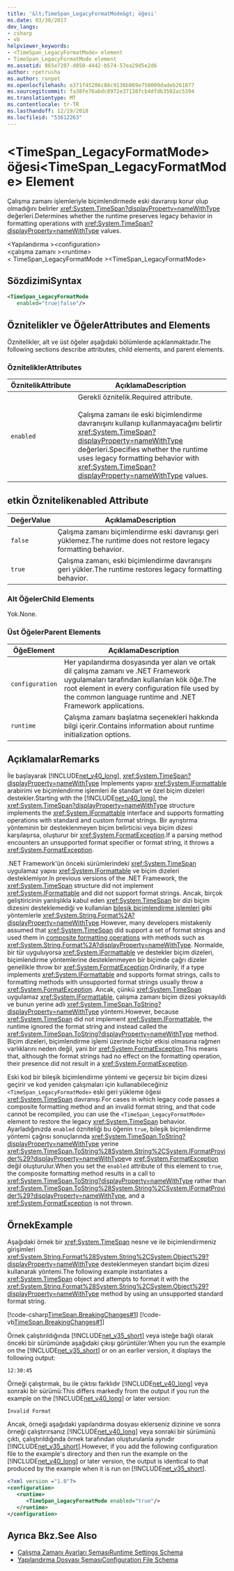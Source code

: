 ```yaml
---
title: '&lt;TimeSpan_LegacyFormatMode&gt; öğesi'
ms.date: 03/30/2017
dev_langs:
- csharp
- vb
helpviewer_keywords:
- <TimeSpan_LegacyFormatMode> element
- TimeSpan_LegacyFormatMode element
ms.assetid: 865e7207-d050-4442-b574-57ea29d5e2d6
author: rpetrusha
ms.author: ronpet
ms.openlocfilehash: e371f45286c88c9136b869e750009dadeb261877
ms.sourcegitcommit: fa38fe76abdc8972e37138fcb4dfdb3502ac5394
ms.translationtype: MT
ms.contentlocale: tr-TR
ms.lasthandoff: 12/19/2018
ms.locfileid: "53612263"
---
```

# <a name="lttimespanlegacyformatmodegt-element"></a><span data-ttu-id="a26da-102">&lt;TimeSpan_LegacyFormatMode&gt; öğesi</span><span class="sxs-lookup"><span data-stu-id="a26da-102">&lt;TimeSpan_LegacyFormatMode&gt; Element</span></span>
<span data-ttu-id="a26da-103">Çalışma zamanı işlemleriyle biçimlendirmede eski davranışı korur olup olmadığını belirler <xref:System.TimeSpan?displayProperty=nameWithType> değerleri.</span><span class="sxs-lookup"><span data-stu-id="a26da-103">Determines whether the runtime preserves legacy behavior in formatting operations with <xref:System.TimeSpan?displayProperty=nameWithType> values.</span></span>  
  
 <span data-ttu-id="a26da-104">\<Yapılandırma ></span><span class="sxs-lookup"><span data-stu-id="a26da-104">\<configuration></span></span>  
<span data-ttu-id="a26da-105">\<çalışma zamanı ></span><span class="sxs-lookup"><span data-stu-id="a26da-105">\<runtime></span></span>  
<span data-ttu-id="a26da-106">< TimeSpan_LegacyFormatMode ></span><span class="sxs-lookup"><span data-stu-id="a26da-106"><TimeSpan_LegacyFormatMode></span></span>  
  
## <a name="syntax"></a><span data-ttu-id="a26da-107">Sözdizimi</span><span class="sxs-lookup"><span data-stu-id="a26da-107">Syntax</span></span>  
  
```xml  
<TimeSpan_LegacyFormatMode    
   enabled="true|false"/>  
```  
  
## <a name="attributes-and-elements"></a><span data-ttu-id="a26da-108">Öznitelikler ve Öğeler</span><span class="sxs-lookup"><span data-stu-id="a26da-108">Attributes and Elements</span></span>  
 <span data-ttu-id="a26da-109">Öznitelikler, alt ve üst öğeler aşağıdaki bölümlerde açıklanmaktadır.</span><span class="sxs-lookup"><span data-stu-id="a26da-109">The following sections describe attributes, child elements, and parent elements.</span></span>  
  
### <a name="attributes"></a><span data-ttu-id="a26da-110">Öznitelikler</span><span class="sxs-lookup"><span data-stu-id="a26da-110">Attributes</span></span>  
  
|<span data-ttu-id="a26da-111">Öznitelik</span><span class="sxs-lookup"><span data-stu-id="a26da-111">Attribute</span></span>|<span data-ttu-id="a26da-112">Açıklama</span><span class="sxs-lookup"><span data-stu-id="a26da-112">Description</span></span>|  
|---------------|-----------------|  
|`enabled`|<span data-ttu-id="a26da-113">Gerekli öznitelik.</span><span class="sxs-lookup"><span data-stu-id="a26da-113">Required attribute.</span></span><br /><br /> <span data-ttu-id="a26da-114">Çalışma zamanı ile eski biçimlendirme davranışını kullanıp kullanmayacağını belirtir <xref:System.TimeSpan?displayProperty=nameWithType> değerleri.</span><span class="sxs-lookup"><span data-stu-id="a26da-114">Specifies whether the runtime uses legacy formatting behavior with <xref:System.TimeSpan?displayProperty=nameWithType> values.</span></span>|  
  
## <a name="enabled-attribute"></a><span data-ttu-id="a26da-115">etkin Öznitelik</span><span class="sxs-lookup"><span data-stu-id="a26da-115">enabled Attribute</span></span>  
  
|<span data-ttu-id="a26da-116">Değer</span><span class="sxs-lookup"><span data-stu-id="a26da-116">Value</span></span>|<span data-ttu-id="a26da-117">Açıklama</span><span class="sxs-lookup"><span data-stu-id="a26da-117">Description</span></span>|  
|-----------|-----------------|  
|`false`|<span data-ttu-id="a26da-118">Çalışma zamanı biçimlendirme eski davranışı geri yüklemez.</span><span class="sxs-lookup"><span data-stu-id="a26da-118">The runtime does not restore legacy formatting behavior.</span></span>|  
|`true`|<span data-ttu-id="a26da-119">Çalışma zamanı, eski biçimlendirme davranışını geri yükler.</span><span class="sxs-lookup"><span data-stu-id="a26da-119">The runtime restores legacy formatting behavior.</span></span>|  
  
### <a name="child-elements"></a><span data-ttu-id="a26da-120">Alt Öğeler</span><span class="sxs-lookup"><span data-stu-id="a26da-120">Child Elements</span></span>  
 <span data-ttu-id="a26da-121">Yok.</span><span class="sxs-lookup"><span data-stu-id="a26da-121">None.</span></span>  
  
### <a name="parent-elements"></a><span data-ttu-id="a26da-122">Üst Öğeler</span><span class="sxs-lookup"><span data-stu-id="a26da-122">Parent Elements</span></span>  
  
|<span data-ttu-id="a26da-123">Öğe</span><span class="sxs-lookup"><span data-stu-id="a26da-123">Element</span></span>|<span data-ttu-id="a26da-124">Açıklama</span><span class="sxs-lookup"><span data-stu-id="a26da-124">Description</span></span>|  
|-------------|-----------------|  
|`configuration`|<span data-ttu-id="a26da-125">Her yapılandırma dosyasında yer alan ve ortak dil çalışma zamanı ve .NET Framework uygulamaları tarafından kullanılan kök öğe.</span><span class="sxs-lookup"><span data-stu-id="a26da-125">The root element in every configuration file used by the common language runtime and .NET Framework applications.</span></span>|  
|`runtime`|<span data-ttu-id="a26da-126">Çalışma zamanı başlatma seçenekleri hakkında bilgi içerir.</span><span class="sxs-lookup"><span data-stu-id="a26da-126">Contains information about runtime initialization options.</span></span>|  
  
## <a name="remarks"></a><span data-ttu-id="a26da-127">Açıklamalar</span><span class="sxs-lookup"><span data-stu-id="a26da-127">Remarks</span></span>  
 <span data-ttu-id="a26da-128">İle başlayarak [!INCLUDE[net_v40_long](../../../../../includes/net-v40-long-md.md)], <xref:System.TimeSpan?displayProperty=nameWithType> Implements yapısı <xref:System.IFormattable> arabirimi ve biçimlendirme işlemleri ile standart ve özel biçim dizeleri destekler.</span><span class="sxs-lookup"><span data-stu-id="a26da-128">Starting with the [!INCLUDE[net_v40_long](../../../../../includes/net-v40-long-md.md)], the <xref:System.TimeSpan?displayProperty=nameWithType> structure implements the <xref:System.IFormattable> interface and supports formatting operations with standard and custom format strings.</span></span> <span data-ttu-id="a26da-129">Bir ayrıştırma yönteminin bir desteklenmeyen biçim belirticisi veya biçim dizesi karşılaşırsa, oluşturur bir <xref:System.FormatException>.</span><span class="sxs-lookup"><span data-stu-id="a26da-129">If a parsing method encounters an unsupported format specifier or format string, it throws a <xref:System.FormatException>.</span></span>  
  
 <span data-ttu-id="a26da-130">.NET Framework'ün önceki sürümlerindeki <xref:System.TimeSpan> uygulamaz yapısı <xref:System.IFormattable> ve biçim dizeleri desteklemiyor.</span><span class="sxs-lookup"><span data-stu-id="a26da-130">In previous versions of the .NET Framework, the <xref:System.TimeSpan> structure did not implement <xref:System.IFormattable> and did not support format strings.</span></span> <span data-ttu-id="a26da-131">Ancak, birçok geliştiricinin yanlışlıkla kabul eden <xref:System.TimeSpan> bir dizi biçim dizesini desteklemediği ve kullanılan [bileşik biçimlendirme işlemleri](../../../../../docs/standard/base-types/composite-formatting.md) gibi yöntemlerle <xref:System.String.Format%2A?displayProperty=nameWithType>.</span><span class="sxs-lookup"><span data-stu-id="a26da-131">However, many developers mistakenly assumed that <xref:System.TimeSpan> did support a set of format strings and used them in [composite formatting operations](../../../../../docs/standard/base-types/composite-formatting.md) with methods such as <xref:System.String.Format%2A?displayProperty=nameWithType>.</span></span> <span data-ttu-id="a26da-132">Normalde, bir tür uyguluyorsa <xref:System.IFormattable> ve destekler biçim dizeleri, biçimlendirme yöntemlerine desteklenmeyen bir biçimde çağrı dizeler genellikle throw bir <xref:System.FormatException>.</span><span class="sxs-lookup"><span data-stu-id="a26da-132">Ordinarily, if a type implements <xref:System.IFormattable> and supports format strings, calls to formatting methods with unsupported format strings usually throw a <xref:System.FormatException>.</span></span> <span data-ttu-id="a26da-133">Ancak, çünkü <xref:System.TimeSpan> uygulamaz <xref:System.IFormattable>, çalışma zamanı biçim dizesi yoksayıldı ve bunun yerine adlı <xref:System.TimeSpan.ToString?displayProperty=nameWithType> yöntemi.</span><span class="sxs-lookup"><span data-stu-id="a26da-133">However, because <xref:System.TimeSpan> did not implement <xref:System.IFormattable>, the runtime ignored the format string and instead called the <xref:System.TimeSpan.ToString?displayProperty=nameWithType> method.</span></span> <span data-ttu-id="a26da-134">Biçim dizeleri, biçimlendirme işlemi üzerinde hiçbir etkisi olmasına rağmen varlıklarını neden değil, yani bir <xref:System.FormatException>.</span><span class="sxs-lookup"><span data-stu-id="a26da-134">This means that, although the format strings had no effect on the formatting operation, their presence did not result in a <xref:System.FormatException>.</span></span>  
  
 <span data-ttu-id="a26da-135">Eski kod bir bileşik biçimlendirme yöntemi ve geçersiz bir biçim dizesi geçirir ve kod yeniden çalışmaları için kullanabileceğiniz `<TimeSpan_LegacyFormatMode>` eski geri yükleme öğesi <xref:System.TimeSpan> davranışı.</span><span class="sxs-lookup"><span data-stu-id="a26da-135">For cases in which legacy code passes a composite formatting method and an invalid format string, and that code cannot be recompiled, you can use the `<TimeSpan_LegacyFormatMode>` element to restore the legacy <xref:System.TimeSpan> behavior.</span></span> <span data-ttu-id="a26da-136">Ayarladığınızda `enabled` özniteliği bu öğenin `true`, bileşik biçimlendirme yöntemi çağrısı sonuçlarında <xref:System.TimeSpan.ToString?displayProperty=nameWithType> yerine <xref:System.TimeSpan.ToString%28System.String%2CSystem.IFormatProvider%29?displayProperty=nameWithType>ve <xref:System.FormatException> değil oluşturulur.</span><span class="sxs-lookup"><span data-stu-id="a26da-136">When you set the `enabled` attribute of this element to `true`, the composite formatting method results in a call to <xref:System.TimeSpan.ToString?displayProperty=nameWithType> rather than <xref:System.TimeSpan.ToString%28System.String%2CSystem.IFormatProvider%29?displayProperty=nameWithType>, and a <xref:System.FormatException> is not thrown.</span></span>  
  
## <a name="example"></a><span data-ttu-id="a26da-137">Örnek</span><span class="sxs-lookup"><span data-stu-id="a26da-137">Example</span></span>  
 <span data-ttu-id="a26da-138">Aşağıdaki örnek bir <xref:System.TimeSpan> nesne ve ile biçimlendirmeniz girişimleri <xref:System.String.Format%28System.String%2CSystem.Object%29?displayProperty=nameWithType> desteklenmeyen standart biçim dizesi kullanarak yöntemi.</span><span class="sxs-lookup"><span data-stu-id="a26da-138">The following example instantiates a <xref:System.TimeSpan> object and attempts to format it with the <xref:System.String.Format%28System.String%2CSystem.Object%29?displayProperty=nameWithType> method by using an unsupported standard format string.</span></span>  
  
 [!code-csharp[TimeSpan.BreakingChanges#1](../../../../../samples/snippets/csharp/VS_Snippets_CLR/timespan.breakingchanges/cs/legacyformatmode1.cs#1)]
 [!code-vb[TimeSpan.BreakingChanges#1](../../../../../samples/snippets/visualbasic/VS_Snippets_CLR/timespan.breakingchanges/vb/legacyformatmode1.vb#1)]  
  
 <span data-ttu-id="a26da-139">Örnek çalıştırıldığında [!INCLUDE[net_v35_short](../../../../../includes/net-v35-short-md.md)] veya isteğe bağlı olarak önceki bir sürümünde aşağıdaki çıkışı görüntüler:</span><span class="sxs-lookup"><span data-stu-id="a26da-139">When you run the example on the [!INCLUDE[net_v35_short](../../../../../includes/net-v35-short-md.md)] or on an earlier version, it displays the following output:</span></span>  
  
```  
12:30:45  
```  
  
 <span data-ttu-id="a26da-140">Örneği çalıştırmak, bu ile çıktısı farklıdır [!INCLUDE[net_v40_long](../../../../../includes/net-v40-long-md.md)] veya sonraki bir sürümü:</span><span class="sxs-lookup"><span data-stu-id="a26da-140">This differs markedly from the output if you run the example on the [!INCLUDE[net_v40_long](../../../../../includes/net-v40-long-md.md)] or later version:</span></span>  
  
```  
Invalid Format  
```  
  
 <span data-ttu-id="a26da-141">Ancak, örneği aşağıdaki yapılandırma dosyası eklerseniz dizinine ve sonra örneği çalıştırırsanız [!INCLUDE[net_v40_long](../../../../../includes/net-v40-long-md.md)] veya sonraki bir sürümünü çıktı, çalıştırıldığında örnek tarafından oluşturulanla aynıdır [!INCLUDE[net_v35_short](../../../../../includes/net-v35-short-md.md)].</span><span class="sxs-lookup"><span data-stu-id="a26da-141">However, if you add the following configuration file to the example's directory and then run the example on the [!INCLUDE[net_v40_long](../../../../../includes/net-v40-long-md.md)] or later version, the output is identical to that produced by the example when it is run on [!INCLUDE[net_v35_short](../../../../../includes/net-v35-short-md.md)].</span></span>  
  
```xml  
<?xml version ="1.0"?>  
<configuration>  
   <runtime>  
      <TimeSpan_LegacyFormatMode enabled="true"/>  
   </runtime>  
</configuration>  
```  
  
## <a name="see-also"></a><span data-ttu-id="a26da-142">Ayrıca Bkz.</span><span class="sxs-lookup"><span data-stu-id="a26da-142">See Also</span></span>  
- [<span data-ttu-id="a26da-143">Çalışma Zamanı Ayarları Şeması</span><span class="sxs-lookup"><span data-stu-id="a26da-143">Runtime Settings Schema</span></span>](../../../../../docs/framework/configure-apps/file-schema/runtime/index.md)  
- [<span data-ttu-id="a26da-144">Yapılandırma Dosyası Şeması</span><span class="sxs-lookup"><span data-stu-id="a26da-144">Configuration File Schema</span></span>](../../../../../docs/framework/configure-apps/file-schema/index.md)
